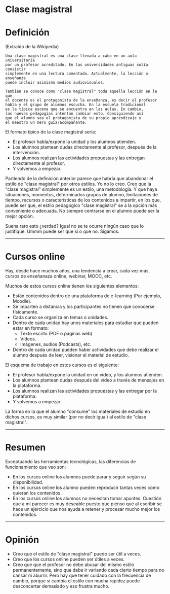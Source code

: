 
# Clase magistral


# Definición

(Extraído de la Wikipedia)
```
Una clase magistral es una clase llevada a cabo en un aula universitaria
por un profesor acreditado. En las universidades antiguas solía consistir
simplemente en una lectura comentada. Actualmente, la lección o enseñanza
puede incluir asimismo medios audiovisuales.

También se conoce como "clase magistral" toda aquella lección en la que
el docente es el protagonista de la enseñanza, es decir el profesor
habla y el grupo de alumnos escucha. En la escuela tradicional
es la típica escena que se encuentra en las aulas. En cambio,
las nuevas pedagogías intentan cambiar esto. Consiguiendo así
que el alumno sea el protagonista de su propio aprendizaje y
el maestro un mero guía/acompañante.
```

El formato típico de la clase magistral sería:
* El profesor habla/expone la unidad y los alumnos atienden.
* Los alumnos plantean dudas directamente al profesor, después de la intervención.
* Los alumnos realizan las actividades propuestas y las entregan directamente al profesor.
* Y volvemos a empezar.

Partiendo de la definición anterior parece que habría que abandonar el estilo de "clase magistral" por otros estilos. Yo no lo creo. Creo que la "clase magistral" simplemente es un estilo, una metodología. Y que haya situaciones, momentos, determinados grupos de alumno, limitaciones de tiempo, recursos o características de los contenidos a impartir, en los que, puede ser que, el estilo pedagógico "clase magistral" se a la opción más conveniente o adecuada. No siempre centrarse en el alumno puede ser la mejor opción.


Suena raro esto ¿verdad? Igual no se te ocurre ningún caso que lo justifique. Ummm puede ser que sí o que no. Sigamos.

---

# Cursos online

Hay, desde hace muchos años, una tendencia a crear, cada vez más, cursos de enseñanaza online, webinar, MOOC, etc.

Muchos de estos cursos online tienen los siguientes elementos:
* Están contenidos dentro de una plataforma de e-learning (Por ejemplo, Moodle).
* Se imparten a distancia y los participantes no tienen que conocerse físicamente.
* Cada curso se organiza en temas o unidades.
* Dentro de cada unidad hay unos materiales para estudiar que pueden estar en formato:
    * Texto escrito (PDF o páginas web)
    * Vídeos.
    * Imágenes, audios (Podcasts), etc.
* Dentro de cada unidad pueden haber actividades que debe realizar el alumno después de leer, visionar el material de estudio.

El esquema de trabajo en estos cursos es el siguiente:
* El profesor habla/expone la unidad en un vídeo, y los alumnos atienden.
* Los alumnos plantean dudas después del vídeo a través de mensajes en la plataforma.
* Los alumnos realizan las actividades propuestas y las entregar por la plataforma.
* Y volvemos a empezar.

La forma en la que el alumno "consume" los materiales de estudio en dichos cursos, es muy similar (por no decir igual) al estilo de "clase magistral".

---

# Resumen

Exceptuando las herramientas tecnológicas, las diferencias de funcionamiento que veo son:
* En los cursos online los alumnos puede parar y seguir según su disponibilidad.
* En los cursos online los alumno pueden reproducir tantas veces como quieran los contenidos.
* En los cursos online los alumnos no necesitan tomar apuntes. Cuestión que a mi parecer es muy deseable puesto que pienso que al escribir se hace un ejercicio que nos ayuda a retener y procesar mucho mejor los contenidos.

---

# Opinión

* Creo que el estilo de "clase magistral" puede ser útil a veces.
* Creo que los cursos online pueden ser útiles a veces.
* Creo que que el profesor no debe abusar del mismo estilo permanentemente, sino que debe ir variando cada cierto tiempo para no cansar ni aburrir. Pero hay que tener cuidado con la frecuencia de cambio, porque si cambia el estilo con mucha rapidez puede desconcertar demasiado y eso frustra mucho.
